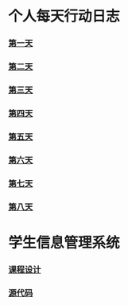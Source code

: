 # 个人每天行动日志
### [第一天](20170612.md)
### [第二天](20170613.md)
### [第三天](20170614.md)
### [第四天](20170615.md)
### [第五天](20170616.md)
### [第六天](20170617.md)
### [第七天](20170618.md)
### [第八天](20170619.md)
# 学生信息管理系统
### [课程设计](sheji.md)
### [源代码](https://github.com/xuweiwei2018/stuinfo)
